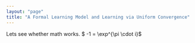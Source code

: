 ```yaml
---
layout: "page"
title: "A Formal Learning Model and Learning via Uniform Convergence"
---
```


Lets see whether math works. $ -1 = \exp^{\pi \cdot i}$
